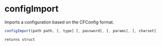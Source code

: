 # configImport

Imports a configuration based on the CFConfig format.

```javascript
configImport(path path, [, type] [, password], [, params], [, charset])
```

```javascript
returns struct
```
